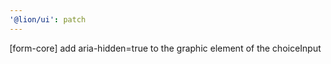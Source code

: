 ```yaml
---
'@lion/ui': patch
---
```


[form-core] add aria-hidden=true to the graphic element of the choiceInput
